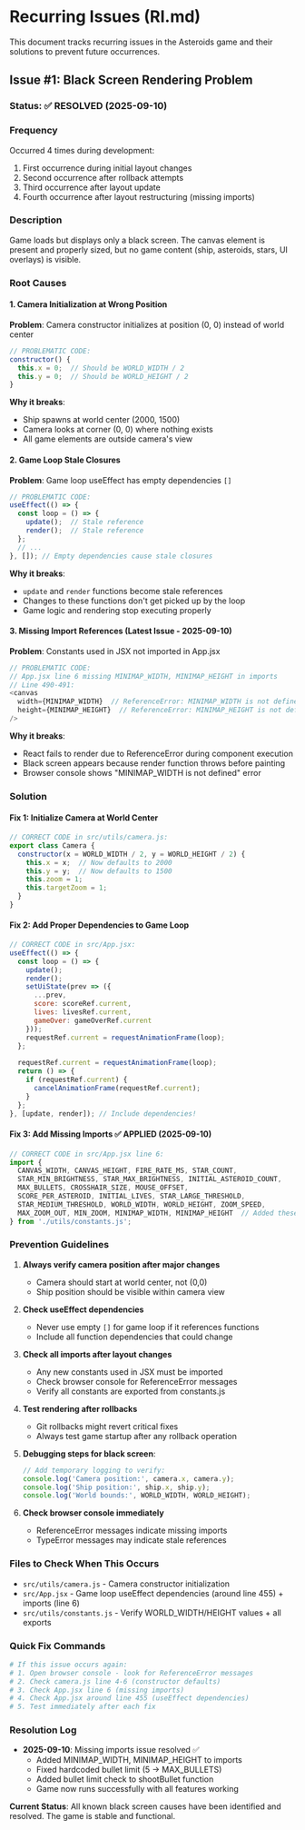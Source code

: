 # Recurring Issues (RI.md)

This document tracks recurring issues in the Asteroids game and their solutions to prevent future occurrences.

## Issue #1: Black Screen Rendering Problem

### Status: ✅ RESOLVED (2025-09-10)

### Frequency
Occurred 4 times during development:
1. First occurrence during initial layout changes
2. Second occurrence after rollback attempts  
3. Third occurrence after layout update
4. Fourth occurrence after layout restructuring (missing imports)

### Description
Game loads but displays only a black screen. The canvas element is present and properly sized, but no game content (ship, asteroids, stars, UI overlays) is visible.

### Root Causes

#### 1. Camera Initialization at Wrong Position
**Problem**: Camera constructor initializes at position (0, 0) instead of world center
```javascript
// PROBLEMATIC CODE:
constructor() {
  this.x = 0;  // Should be WORLD_WIDTH / 2
  this.y = 0;  // Should be WORLD_HEIGHT / 2
}
```

**Why it breaks**: 
- Ship spawns at world center (2000, 1500)
- Camera looks at corner (0, 0) where nothing exists
- All game elements are outside camera's view

#### 2. Game Loop Stale Closures
**Problem**: Game loop useEffect has empty dependencies `[]`
```javascript
// PROBLEMATIC CODE:
useEffect(() => {
  const loop = () => {
    update();  // Stale reference
    render();  // Stale reference
  };
  // ...
}, []); // Empty dependencies cause stale closures
```

**Why it breaks**:
- `update` and `render` functions become stale references
- Changes to these functions don't get picked up by the loop
- Game logic and rendering stop executing properly

#### 3. Missing Import References (Latest Issue - 2025-09-10)
**Problem**: Constants used in JSX not imported in App.jsx
```javascript
// PROBLEMATIC CODE:
// App.jsx line 6 missing MINIMAP_WIDTH, MINIMAP_HEIGHT in imports
// Line 490-491:
<canvas 
  width={MINIMAP_WIDTH}  // ReferenceError: MINIMAP_WIDTH is not defined
  height={MINIMAP_HEIGHT}  // ReferenceError: MINIMAP_HEIGHT is not defined
/>
```

**Why it breaks**:
- React fails to render due to ReferenceError during component execution
- Black screen appears because render function throws before painting
- Browser console shows "MINIMAP_WIDTH is not defined" error

### Solution

#### Fix 1: Initialize Camera at World Center
```javascript
// CORRECT CODE in src/utils/camera.js:
export class Camera {
  constructor(x = WORLD_WIDTH / 2, y = WORLD_HEIGHT / 2) {
    this.x = x;  // Now defaults to 2000
    this.y = y;  // Now defaults to 1500
    this.zoom = 1;
    this.targetZoom = 1;
  }
}
```

#### Fix 2: Add Proper Dependencies to Game Loop
```javascript
// CORRECT CODE in src/App.jsx:
useEffect(() => {
  const loop = () => {
    update();
    render();
    setUiState(prev => ({
      ...prev,
      score: scoreRef.current,
      lives: livesRef.current,
      gameOver: gameOverRef.current
    }));
    requestRef.current = requestAnimationFrame(loop);
  };
  
  requestRef.current = requestAnimationFrame(loop);
  return () => {
    if (requestRef.current) {
      cancelAnimationFrame(requestRef.current);
    }
  };
}, [update, render]); // Include dependencies!
```

#### Fix 3: Add Missing Imports ✅ APPLIED (2025-09-10)
```javascript
// CORRECT CODE in src/App.jsx line 6:
import {
  CANVAS_WIDTH, CANVAS_HEIGHT, FIRE_RATE_MS, STAR_COUNT,
  STAR_MIN_BRIGHTNESS, STAR_MAX_BRIGHTNESS, INITIAL_ASTEROID_COUNT,
  MAX_BULLETS, CROSSHAIR_SIZE, MOUSE_OFFSET,
  SCORE_PER_ASTEROID, INITIAL_LIVES, STAR_LARGE_THRESHOLD,
  STAR_MEDIUM_THRESHOLD, WORLD_WIDTH, WORLD_HEIGHT, ZOOM_SPEED,
  MAX_ZOOM_OUT, MIN_ZOOM, MINIMAP_WIDTH, MINIMAP_HEIGHT  // Added these!
} from './utils/constants.js';
```

### Prevention Guidelines

1. **Always verify camera position after major changes**
   - Camera should start at world center, not (0,0)
   - Ship position should be visible within camera view

2. **Check useEffect dependencies**
   - Never use empty `[]` for game loop if it references functions
   - Include all function dependencies that could change

3. **Check all imports after layout changes**
   - Any new constants used in JSX must be imported
   - Check browser console for ReferenceError messages
   - Verify all constants are exported from constants.js

4. **Test rendering after rollbacks**
   - Git rollbacks might revert critical fixes
   - Always test game startup after any rollback operation

5. **Debugging steps for black screen**:
   ```javascript
   // Add temporary logging to verify:
   console.log('Camera position:', camera.x, camera.y);
   console.log('Ship position:', ship.x, ship.y);
   console.log('World bounds:', WORLD_WIDTH, WORLD_HEIGHT);
   ```
   
6. **Check browser console immediately**
   - ReferenceError messages indicate missing imports
   - TypeError messages may indicate stale references

### Files to Check When This Occurs
- `src/utils/camera.js` - Camera constructor initialization
- `src/App.jsx` - Game loop useEffect dependencies (around line 455) + imports (line 6)
- `src/utils/constants.js` - Verify WORLD_WIDTH/HEIGHT values + all exports

### Quick Fix Commands
```bash
# If this issue occurs again:
# 1. Open browser console - look for ReferenceError messages
# 2. Check camera.js line 4-6 (constructor defaults)
# 3. Check App.jsx line 6 (missing imports)
# 4. Check App.jsx around line 455 (useEffect dependencies)
# 5. Test immediately after each fix
```

### Resolution Log
- **2025-09-10**: Missing imports issue resolved ✅
  - Added MINIMAP_WIDTH, MINIMAP_HEIGHT to imports
  - Fixed hardcoded bullet limit (5 → MAX_BULLETS)
  - Added bullet limit check to shootBullet function
  - Game now runs successfully with all features working

**Current Status**: All known black screen causes have been identified and resolved. The game is stable and functional.